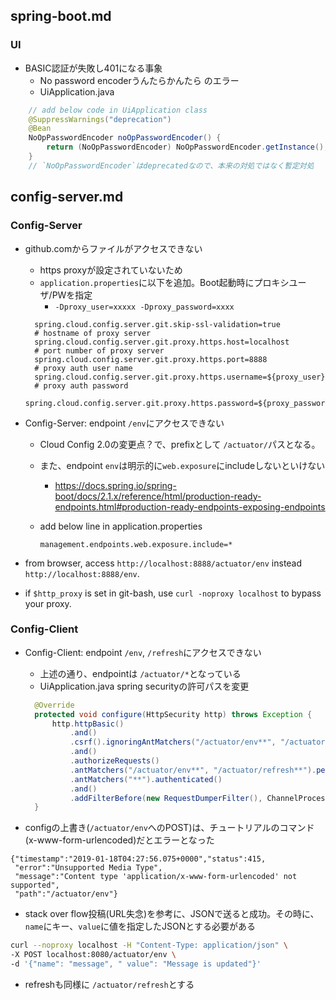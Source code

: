 ## spring-boot.md
### UI
* BASIC認証が失敗し401になる事象
  - No password encoderうんたらかんたら のエラー
  - UiApplication.java
```java
	// add below code in UiApplication class
	@SuppressWarnings("deprecation")
	@Bean
	NoOpPasswordEncoder noOpPasswordEncoder() {
		return (NoOpPasswordEncoder) NoOpPasswordEncoder.getInstance();
	}
	// `NoOpPasswordEncoder`はdeprecatedなので、本来の対処ではなく暫定対処
```

## config-server.md
### Config-Server
* github.comからファイルがアクセスできない
  - https proxyが設定されていないため
  - `application.properties`に以下を追加。Boot起動時にプロキシユーザ/PWを指定
    + `-Dproxy_user=xxxxx -Dproxy_password=xxxx`

  ```
	spring.cloud.config.server.git.skip-ssl-validation=true
	# hostname of proxy server
	spring.cloud.config.server.git.proxy.https.host=localhost
	# port number of proxy server
	spring.cloud.config.server.git.proxy.https.port=8888
	# proxy auth user name
	spring.cloud.config.server.git.proxy.https.username=${proxy_user}
	# proxy auth password
	spring.cloud.config.server.git.proxy.https.password=${proxy_password}
  ```

* Config-Server: endpoint `/env`にアクセスできない
  - Cloud Config 2.0の変更点？で、prefixとして `/actuator/`パスとなる。
  - また、endpoint `env`は明示的に`web.exposure`にincludeしないといけない
    + https://docs.spring.io/spring-boot/docs/2.1.x/reference/html/production-ready-endpoints.html#production-ready-endpoints-exposing-endpoints
  - add below line in application.properties

	```
	management.endpoints.web.exposure.include=*
	```

* from browser, access `http://localhost:8888/actuator/env` instead `http://localhost:8888/env`.
* if `$http_proxy` is set in git-bash, use `curl -noproxy localhost` to bypass your proxy.

### Config-Client
* Config-Client: endpoint `/env`, `/refresh`にアクセスできない
  - 上述の通り、endpointは `/actuator/*`となっている
  - UiApplication.java spring securityの許可パスを変更

  ```java
	@Override
	protected void configure(HttpSecurity http) throws Exception {
		http.httpBasic()
			.and()
			.csrf().ignoringAntMatchers("/actuator/env**", "/actuator/refresh**")
			.and()
			.authorizeRequests()
			.antMatchers("/actuator/env**", "/actuator/refresh**").permitAll()
			.antMatchers("**").authenticated()
			.and()
			.addFilterBefore(new RequestDumperFilter(), ChannelProcessingFilter.class);
	}
	```

* configの上書き(`/actuator/env`へのPOST)は、チュートリアルのコマンド(x-www-form-urlencoded)だとエラーとなった
```
{"timestamp":"2019-01-18T04:27:56.075+0000","status":415,
 "error":"Unsupported Media Type",
 "message":"Content type 'application/x-www-form-urlencoded' not supported",
 "path":"/actuator/env"}
```

  - stack over flow投稿(URL失念)を参考に、JSONで送ると成功。その時に、`name`にキー、`value`に値を指定したJSONとする必要がある
   ```sh
   curl --noproxy localhost -H "Content-Type: application/json" \
   -X POST localhost:8080/actuator/env \
   -d '{"name": "message", " value": "Message is updated"}'
   ```

* refreshも同様に `/actuator/refresh`とする




